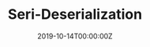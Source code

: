 ---
title: Seri-Deserialization
summary: This program can output a serialized file form the existing directories and perform deserialization to create/overwrite the directories.
date: "2019-10-14T00:00:00Z"

# Optional external URL for project (replaces project detail page).
external_link: "https://github.com/slljack/seri-deserialization"

image:
  caption: Photo by rawpixel on Unsplash
  focal_point: Smart
---